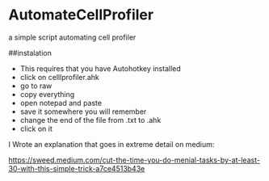 # AutomateCellProfiler
a simple script automating cell profiler

##instalation
- This requires that you have Autohotkey installed
- click on celllprofiler.ahk
- go to raw
- copy everything
- open notepad and paste
- save it somewhere you will remember
- change the end of the file from .txt to .ahk
- click on it 



I Wrote an explanation that goes in extreme detail on medium:


 https://sweed.medium.com/cut-the-time-you-do-menial-tasks-by-at-least-30-with-this-simple-trick-a7ce4513b43e

